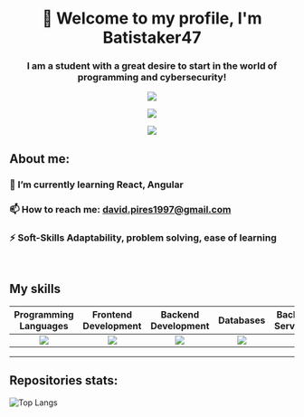 <h1 align="center">👋 Welcome to my profile, I'm Batistaker47</h1>
<h3 align="center">I am a student with a great desire to start in the world of programming and cybersecurity!</h3>
<p align="center"> <img src="https://github-stats.vercel.app/api?username=Batistaker47&show_icons=true&locale=en&theme=dark&rank_icon=github"/></p>

<p align="center"> <img src="https://profile-counter.glitch.me/{Batistaker47}/count.svg" /> </p>
<p align="center"> <img src="https://img.shields.io/badge/LinkedIn-blue?logo=linkedin&logoColor=white&style=for-the-badge" /> </p>

## About me: 

### 📝 I’m currently learning **React, Angular**

### 📫 How to reach me: **david.pires1997@gmail.com**

### ⚡ Soft-Skills **Adaptability, problem solving, ease of learning**
<span> &nbsp; </span>

## My skills
  <table>
    <thead>
      <tr>
        <th>Programming Languages</th>
        <th>Frontend Development</th>
        <th>Backend Development</th>
        <th>Databases</th>
        <th>Backend as a Service(BaaS)</th>
        <th>Other Tools</th>
      </tr>
    </thead>
    <tbody>
      <tr>
        <td align="center"> <img src="https://skillicons.dev/icons?i=python,java,js,php,bash" /> </td>
        <td align="center"> <img src="https://skillicons.dev/icons?i=html,css" /> </td>
        <td align="center"> <img src="https://skillicons.dev/icons?i=spring" /> </td>
        <td align="center"> <img src="https://skillicons.dev/icons?i=mysql,mongodb" /> </td>
        <td align="center"> <img src="https://skillicons.dev/icons?i=firebase" /> </td>
        <td align="center"> <img src="https://skillicons.dev/icons?i=linux,git" /> </td>
      </tr>
    </tbody>
  </table>

<hr>
<h2 align="left">Repositories stats:</h2>

![Top Langs](https://github-readme-stats.vercel.app/api/top-langs/?username=Batistaker47&layout=compact&langs_count=10)




